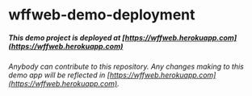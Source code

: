 # wffweb-demo-deployment

##### This demo project is deployed at [https://wffweb.herokuapp.com](https://wffweb.herokuapp.com)

###### Anybody can contribute to this repository. Any changes making to this demo app will be reflected in [https://wffweb.herokuapp.com](https://wffweb.herokuapp.com).
